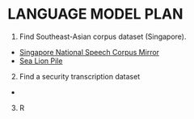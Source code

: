# LANGUAGE MODEL PLAN

1. Find Southeast-Asian corpus dataset (Singapore). 
- [Singapore National Speech Corpus Mirror](https://huggingface.co/datasets/mesolitica/IMDA-STT)
- [Sea Lion Pile](https://huggingface.co/datasets/aisingapore/sea-lion-pile)

2. Find a security transcription dataset
- 

3. R
